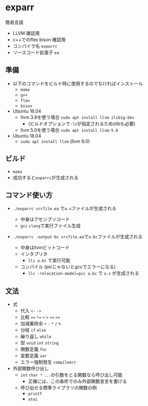 # exparr
簡易言語

* LLVM 確認用
* c++でのflex bison 確認用
* コンパイラ名 `exparrc`
* ソースコード拡張子 `ea` 


## 準備
* 以下のコマンドをビルド時に使用するのでなければインストール
    * `make`
    * `g++`
    * `flex`
    * `bison`
* Ubuntu 16.04
    * llvm 3.8を使う場合 `sudo apt install llvm zlib1g-dev`
        * (ビルドオプションで`-lz`が指定されるためzlibも必要)
    * llvm 5.0を使う場合 `sudo apt install llvm-5.0`
* Ubuntu 18.04
    * `sudo apt install llvm` (llvm 6.0)


## ビルド
* `make`
* 成功すると`exparrc`が生成される


## コマンド使い方
* `./exparrc srcfile.ea` で`a.s`ファイルが生成される
    * 中身はアセンブリコード
    * `gcc` `clang`で実行ファイル生成

* `./exparrc -output-bc srcfile.ea`で`a.bc`ファイルが生成される
    * 中身はllvmビットコード
    * インタプリタ
        * `lli a.bc` で実行可能
    * コンパイル (picじゃないとgccでエラーになる)
        * `llc -relocation-model=pic a.bc` で `a.s` が生成される


## 文法
* 式
    * 代入 `<-` `->`
    * 比較 `==` `!=` `<` `>` `<=` `>=`
    * 加減乗除余 `+` `-` `*` `/` `%`
    * 分岐 `if` `else`
    * 繰り返し `while`
    * 型 `void` `int` `string`
    * 関数定義 `fnc`
    * 変数定義 `var`
    * エラー強制発生 `compileerr`
* 外部関数呼び出し
    * `int` `char *` `...`の引数をとる関数なら呼び出し可能
        * 正確には、この条件でのみ外部関数宣言を書ける
    * 呼び出せる標準ライブラリの関数の例
        * `printf`
        * `atoi`

